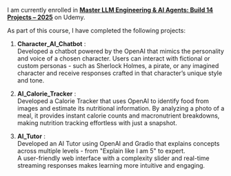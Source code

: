 I am currently enrolled in **[Master LLM Engineering & AI Agents: Build 14 Projects – 2025](https://www.udemy.com/course/become-an-llm-agentic-ai-engineer-14-day-bootcamp-2025)** on Udemy.

As part of this course, I have completed the following projects:

1. **Character\_AI\_Chatbot** :<br>
   Developed a chatbot powered by the OpenAI that mimics the personality and voice of a chosen character. Users can interact with fictional or custom personas - such as Sherlock Holmes, a pirate, or any imagined character and receive responses crafted in that character’s unique style and tone.

2. **AI\_Calorie\_Tracker** :<br>
   Developed a Calorie Tracker that uses OpenAI to identify food from images and estimate its nutritional information. By analyzing a photo of a meal, it provides instant calorie counts and macronutrient breakdowns, making nutrition tracking effortless with just a snapshot.

3. **AI\_Tutor** :<br>
   Developed an AI Tutor using OpenAI and Gradio that explains concepts across multiple levels - from "Explain like I am 5" to expert.<br>
   A user-friendly web interface with a complexity slider and real-time streaming responses makes learning more intuitive and engaging.